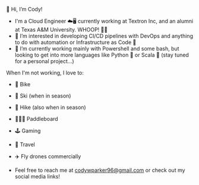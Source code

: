 👋 Hi, I’m Cody!

- I'm a Cloud Engineer ☁️🖥️ currently working at Textron Inc, and an alumni at Texas A&M University. WHOOP! 👍🏽
- 👀 I’m interested in developing CI/CD pipelines with DevOps and anything to do with automation or Infrastructure as Code 🤖
- 🌱 I’m currently working mainly with Powershell and some bash, but looking to get into more languages like Python 🐍 or Scala :red_circle: (stay tuned for a personal project...)

When I'm not working, I love to:
- 🚴 Bike
- 🎿 Ski (when in season)
- 🥾 Hike (also when in season)
- 🚣🏿‍♀️ Paddleboard
- 🕹️ Gaming
- :tokyo_tower: Travel
- :airplane: Fly drones commercially

- Feel free to reach me at codywparker96@gmail.com or check out my social media links!


